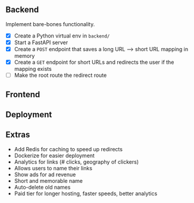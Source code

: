 ## Backend
Implement bare-bones functionality.
- [x] Create a Python virtual env in `backend/`
- [x] Start a FastAPI server
- [x] Create a `POST` endpoint that saves a long URL --> short URL mapping in memory
- [x] Create a `GET` endpoint for short URLs and redirects the user if the mapping exists
- [ ] Make the root route the redirect route
  
## Frontend

## Deployment

## Extras
- Add Redis for caching to speed up redirects
- Dockerize for easier deployment
- Analytics for links (# clicks, geography of clickers)
- Allows users to name their links
- Show ads for ad revenue
- Short and memorable name
- Auto-delete old names
- Paid tier for longer hosting, faster speeds, better analytics